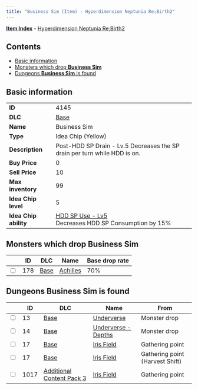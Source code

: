 ```yaml
---
title: "Business Sim (Item) - Hyperdimension Neptunia Re;Birth2"
---
```


[**Item Index**](/neptunia/rb2/item/index.html) - [Hyperdimension Neptunia Re;Birth2](/neptunia/rb2)

## Contents

- [Basic information](#basic-information)
- [Monsters which drop **Business Sim**](#monsters-which-drop-business-sim)
- [Dungeons **Business Sim** is found](#dungeons-business-sim-is-found)

## Basic information

|   |   |
| -- | -- |
| **ID** | 4145 |
| **DLC** | [Base](/neptunia/rb2/dlc/0-base.html) |
| **Name** | Business Sim |
| **Type** | Idea Chip (Yellow) |
| **Description** | Post-HDD SP Drain - Lv.5 Decreases the SP drain per turn while HDD is on. |
| **Buy Price** | 0 |
| **Sell Price** | 10 |
| **Max inventory** | 99 |
| **Idea Chip level** | 5 |
| **Idea Chip ability** | [HDD SP Use - Lv5](/neptunia/rb2/ability/0-9544-hdd-sp-use-lv5.html)<br />Decreases HDD SP Consumption by 15% |

## Monsters which drop **Business Sim**

|    | ID | DLC | Name | Base drop rate |
| -- | -- | --- | ---- | -------------- |
| <input type="checkbox" id="rb2-monster-0-178" class="trackbox" /> | 178 | [Base](/neptunia/rb2/dlc/0-base.html) | [Achilles](/neptunia/rb2/monster/0-178-achilles.html) | 70% |

## Dungeons **Business Sim** is found

|    | ID | DLC | Name | From |
| -- | -- | --- | ---- | ---- |
| <input type="checkbox" id="rb2-dungeon-0-13" class="trackbox" /> | 13 | [Base](/neptunia/rb2/dlc/0-base.html) | [Underverse](/neptunia/rb2/dungeon/0-13-underverse.html) | Monster drop |
| <input type="checkbox" id="rb2-dungeon-0-14" class="trackbox" /> | 14 | [Base](/neptunia/rb2/dlc/0-base.html) | [Underverse - Depths](/neptunia/rb2/dungeon/0-14-underverse-depths.html) | Monster drop |
| <input type="checkbox" id="rb2-dungeon-0-17" class="trackbox" /> | 17 | [Base](/neptunia/rb2/dlc/0-base.html) | [Iris Field](/neptunia/rb2/dungeon/0-17-iris-field.html) | Gathering point |
| <input type="checkbox" id="rb2-dungeon-0-17" class="trackbox" /> | 17 | [Base](/neptunia/rb2/dlc/0-base.html) | [Iris Field](/neptunia/rb2/dungeon/0-17-iris-field.html) | Gathering point (Harvest Shift) |
| <input type="checkbox" id="rb2-dungeon-5-1017" class="trackbox" /> | 1017 | [Additional Content Pack 3](/neptunia/rb2/dlc/5-pack3.html) | [Iris Field](/neptunia/rb2/dungeon/5-1017-iris-field.html) | Gathering point |